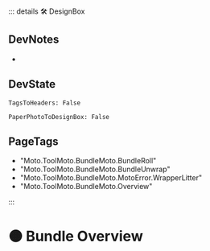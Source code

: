 ::: details 🛠 <dev>DesignBox</dev>

## DevNotes

-

## DevState

`TagsToHeaders: False`

`PaperPhotoToDesignBox: False`

<h2>PageTags</h2>

- "Moto.ToolMoto.BundleMoto.BundleRoll"
- "Moto.ToolMoto.BundleMoto.BundleUnwrap"
- "Moto.ToolMoto.BundleMoto.MotoError.WrapperLitter"
- "Moto.ToolMoto.BundleMoto.Overview"

:::

# 🟠 <moto>Bundle Overview</moto>